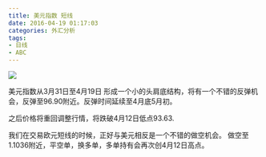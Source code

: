 ```yaml
---
title: 美元指数 短线
date: 2016-04-19 01:17:03
categories: 外汇分析
tags:
- 日线
- ABC 
---
```

![](http://eurusd.qiniudn.com/145.png)

美元指数从3月31日至4月19日 形成一个小的头肩底结构，将有一个不错的反弹机会，反弹至96.90附近。反弹时间延续至4月底5月初。

之后价格将重回调整行情，将跌破4月12日低点93.63.

我们在交易欧元短线的时候，正好与美元相反是一个不错的做空机会。 做空至1.1036附近，平空单，换多单，多单持有会再次创4月12日高点。
